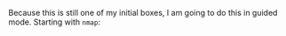 Because this is still one of my initial boxes, I am going to do this in guided mode.
Starting with `nmap`:
```

```